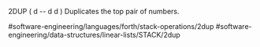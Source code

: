 2DUP
	( d -- d d )
Duplicates the top pair of numbers.

#software-engineering/languages/forth/stack-operations/2dup #software-engineering/data-structures/linear-lists/STACK/2dup


